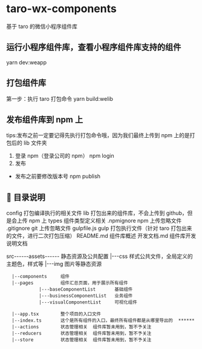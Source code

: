 # taro-wx-components

基于 taro 的微信小程序组件库

## 运行小程序组件库，查看小程序组件库支持的组件

yarn dev:weapp

## 打包组件库

第一步：执行 taro 打包命令
yarn build:welib

<!-- 第二步：gulp 对dist进行二次压缩
gulp build -->

## 发布组件库到 npm 上

tips:发布之前一定要记得先执行打包命令哦，因为我们最终上传到 npm 上的是打包后的 lib 文件夹

1. 登录 npm（登录公司的 npm）
   npm login
2. 发布

- 发布之前要修改版本号
  npm publish

##  目录说明

config 打包编译执行的相关文件
lib 打包出来的组件库，不会上传到 github，但是会上传 npm 上
types 组件类型定义相关
.npmignore npm 上传忽略文件
.gitignore git 上传忽略文件
gulpfile.js gulp 打包执行文件（针对 taro 打包出来的文件，进行二次打包压缩）
README.md 组件库概述
开发文档.md 组件库开发说明文档

src------assets------ 静态资源及公共配置
|---css 样式公共文件，全局定义的主题色，样式等
|---img 图片等静态资源

      |--components     组件
      |--pages          组件汇总页面，用于展示所有组件
                |---baseComponentList       基础组件
                |---businessComponentList   业务组件
                |---visualComponentList     可视化组件

      |--app.tsx        整个项目的入口文件
      |--index.ts       这个是所有组件的入口，最终所有组件都是从哪里导出的  ******
      |--actions        状态管理相关  组件库暂未用到，暂不予关注
      |--reducers       状态管理相关  组件库暂未用到，暂不予关注
      |--store          状态管理相关  组件库暂未用到，暂不予关注
